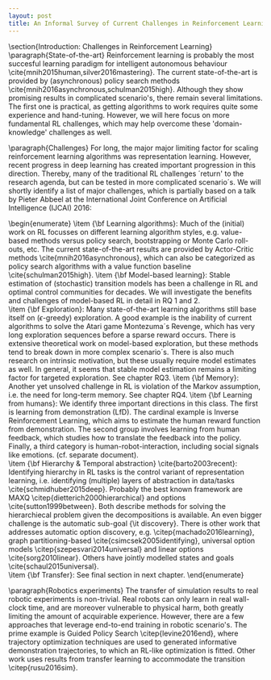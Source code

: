 ```yaml
---
layout: post
title: An Informal Survey of Current Challenges in Reinforcement Learning
---
```


\section{Introduction: Challenges in Reinforcement Learning}
\paragraph{State-of-the-art}
Reinforcement learning is probably the most succesful learning paradigm for intelligent autonomous behaviour \cite{mnih2015human,silver2016mastering}. The current state-of-the-art is provided by (asynchronous) policy search methods \cite{mnih2016asynchronous,schulman2015high}. Although they show promising results in complicated scenario's, there remain several limitations. The first one is practical, as getting algorithms to work requires quite some experience and hand-tuning. However, we will here focus on more fundamental RL challenges, which may help overcome these 'domain-knowledge' challenges as well.   

\paragraph{Challenges}
For long, the major major limiting factor for scaling reinforcement learning algorithms was representation learning. However, recent progress in deep learning has created important progression in this direction. Thereby, many of the traditional RL challenges ´return' to the research agenda, but can be tested in more complicated scenario´s. We will shortly identify a list of major challenges, which is partially based on a talk by Pieter Abbeel at the International Joint Conference on Artificial Intelligence (IJCAI) 2016: 

\begin{enumerate}
\item {\bf Learning algorithms}: Much of the (initial) work on RL focusses on different learning algorithm styles, e.g. value-based methods versus policy search, bootstrapping or Monte Carlo roll-outs, etc. The current state-of-the-art results are provided by Actor-Critic methods \cite{mnih2016asynchronous}, which can also be categorized as policy search algorithms with a value function baseline \cite{schulman2015high}. 
\item {\bf Model-based learning}: Stable estimation of (stochastic) transition models has been a challenge in RL and optimal control communities for decades. We will investigate the benefits and challenges of model-based RL in detail in RQ 1 and 2.  
\item {\bf Exploration}: Many state-of-the-art learning algorithms still base itself on ($\epsilon$-greedy) exploration. A good example is the inability of current algorithms to solve the Atari game Montezuma´s Revenge, which has very long exploration sequences before a sparse reward occurs. There is extensive theoretical work on model-based exploration, but these methods tend to break down in more complex scenario´s. There is also much research on intrinsic motivation, but these usually require model estimates as well. In general, it seems that stable model estimation remains a limiting factor for targeted exploration. See chapter RQ3. 
\item {\bf Memory}: Another yet unsolved challenge in RL is violation of the Markov assumption, i.e. the need for long-term memory. See chapter RQ4. 
\item {\bf Learning from humans}: We identify three important directions in this class. The first is learning from demonstration (LfD). The cardinal example is Inverse Reinforcement Learning, which aims to estimate the human reward function from demonstration. The second group involves learning from human feedback, which studies how to translate the feedback into the policy. Finally, a third category is human-robot-interaction, including social signals like emotions. (cf. separate document).  
\item {\bf Hierarchy \& Temporal abstraction} \cite{barto2003recent}: Identifying hierarchy in RL tasks is the control variant of representation learning, i.e. identifying (multiple) layers of abstraction in data/tasks \cite{schmidhuber2015deep}. Probably the best known framework are MAXQ \citep{dietterich2000hierarchical} and options \cite{sutton1999between}. Both describe methods for solving the hierarchiecal problem given the decompositions is available. An even bigger challenge is the automatic sub-goal {\it discovery}. There is other work that addresses automatic option discovery, e.g. \citep{machado2016learning}, graph partitioning-based \cite{csimcsek2005identifying}, universal option models \citep{szepesvari2014universal} and linear options \cite{sorg2010linear}. Others have jointly modelled states and goals \cite{schaul2015universal}.  
\item {\bf Transfer}: See final section in next chapter.
\end{enumerate}

\paragraph{Robotics experiments}
The transfer of simulation results to real robotic experiments is non-trivial. Real robots can only learn in real wall-clock time, and are moreover vulnerable to physical harm, both greatly limiting the amount of acquirable experience. However, there are a few approaches that leverage end-to-end training in robotic scenario's. The prime example is Guided Policy Search \citep{levine2016end}, where trajectory optimization techniques are used to generated informative demonstration trajectories, to which an RL-like optimization is fitted. Other work uses results from transfer learning to accommodate the transition \citep{rusu2016sim}. 
